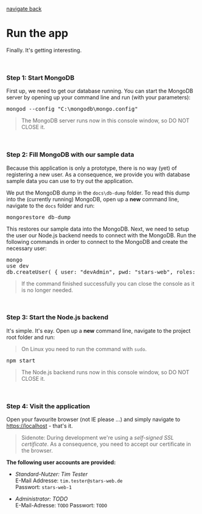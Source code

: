 [navigate back](../SETUP.md)

# Run the app

Finally. It's getting interesting.

<br>

### Step 1: Start MongoDB

First up, we need to get our database running. You can start the MongoDB server by opening up your command line and run (with your parameters):

<pre>
mongod --config "C:\mongodb\mongo.config"
</pre>

> The MongoDB server runs now in this console window, so DO NOT CLOSE it.

<br>

### Step 2: Fill MongoDB with our sample data

Because this application is only a prototype, there is no way (yet) of registering a new user. As a consequence, we provide you with database sample data you can use to try out the application.

We put the MongoDB dump in the `docs\db-dump` folder. To read this dump into the (currently running) MongoDB, open up a **new** command line, navigate to the `docs` folder and run:

<pre>
mongorestore db-dump
</pre>

This restores our sample data into the MongoDB. Next, we need to setup the user our Node.js backend needs to connect with the MongoDB. Run the following commands in order to connect to the MongoDB and create the necessary user:

<pre>
mongo
use dev
db.createUser( { user: "devAdmin", pwd: "stars-web", roles: [ { role: "dbAdmin", db: "dev" } ] } )
</pre>

> If the command finished successfully you can close the console as it is no longer needed.

<br>

### Step 3: Start the Node.js backend

It's simple. It's eay. Open up a **new** command line, navigate to the project root folder and run:

> On Linux you need to run the command with `sudo`.

<pre>
npm start
</pre>

> The Node.js backend runs now in this console window, so DO NOT CLOSE it.

<br>

### Step 4: Visit the application

Open your favourite browser (not IE please ...) and simply navigate to <a href="https://localhost" target="_blank">https://localhost</a> - that's it.

> Sidenote: During development we're using a *self-signed SSL certificate*. As a consequence, you need to accept our certificate in the browser.

**The following user accounts are provided:**

- *Standard-Nutzer: Tim Tester*<br>
  E-Mail Addresse: `tim.tester@stars-web.de`<br>
  Passwort: `stars-web-1`

- *Administrator: TODO*<br>
  E-Mail-Adresse: `TODO`
  Passwort: `TODO`
